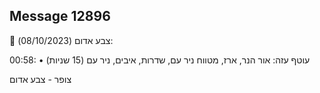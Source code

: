 ## Message 12896

🔴 צבע אדום (08/10/2023):

00:58:
• עוטף עזה: אור הנר, ארז, מטווח ניר עם, שדרות, איבים, ניר עם (15 שניות)

צופר - צבע אדום

